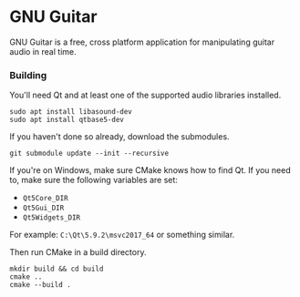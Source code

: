 GNU Guitar
==========

GNU Guitar is a free, cross platform application for manipulating guitar audio in real time.

### Building

You'll need Qt and at least one of the supported audio libraries installed.

```
sudo apt install libasound-dev
sudo apt install qtbase5-dev
```

If you haven't done so already, download the submodules.

```
git submodule update --init --recursive
```

If you're on Windows, make sure CMake knows how to find Qt.
If you need to, make sure the following variables are set:

 - `Qt5Core_DIR`
 - `Qt5Gui_DIR`
 - `Qt5Widgets_DIR`

For example: `C:\Qt\5.9.2\msvc2017_64` or something similar.

Then run CMake in a build directory.

```
mkdir build && cd build
cmake ..
cmake --build .
```

